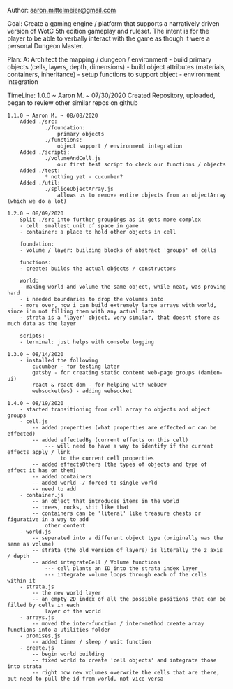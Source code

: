 Author: aaron.mittelmeier@gmail.com

Goal: 
    Create a gaming engine / platform that supports a narratively driven
    version of WotC 5th edition gameplay and ruleset.  The intent is for the
    player to be able to verbally interact with the game as though it were
    a personal Dungeon Master.

Plan:
    A: Architect the mapping / dungeon / environment
        - build primary objects (cells, layers, depth, dimensions)
        - build object attributes (materials, containers, inheritance)
        - setup functions to support object - environment integration

TimeLine:
    1.0.0 ~ Aaron M. ~ 07/30/2020
        Created Repository, uploaded, began to review other similar repos on github

    1.1.0 ~ Aaron M. ~ 08/08/2020
        Added ./src:
                ./foundation: 
                    primary objects
                ./functions: 
                    object support / environment integration
        Added ./scripts:
                ./volumeAndCell.js
                    our first test script to check our functions / objects
        Added ./test:
                * nothing yet - cucumber?
        Added ./util:
                ./spliceObjectArray.js
                    allows us to remove entire objects from an objectArray (which we do a lot)

    1.2.0 ~ 08/09/2020
        Split ./src into further groupings as it gets more complex
        - cell: smallest unit of space in game
        - container: a place to hold other objects in cell

        foundation:
        - volume / layer: building blocks of abstract 'groups' of cells 

        functions:
        - create: builds the actual objects / constructors

        world:
        - making world and volume the same object, while neat, was proving hard
        - i needed boundaries to drop the volumes into
        - more over, now i can build extremely large arrays with world, since i'm not filling them with any actual data
        - strata is a 'layer' object, very similar, that doesnt store as much data as the layer
 
        scripts:
        - terminal: just helps with console logging

    1.3.0 ~ 08/14/2020
        - installed the following
            cucumber - for testing later
            gatsby - for creating static content web-page groups (damien-ui)
            react & react-dom - for helping with webDev
            websocket(ws) - adding websocket
    
    1.4.0 ~ 08/19/2020
        - started transitioning from cell array to objects and object groups
        - cell.js
            -- added properties (what properties are effected or can be effected)
            -- added effectedBy (current effects on this cell)
                --- will need to have a way to identify if the current effects apply / link
                     to the current cell properties
            -- added effectsOthers (the types of objects and type of effect it has on them)
            -- added containers
            -- added world -/ forced to single world
            -- need to add 
        - container.js
            -- an object that introduces items in the world 
            -- trees, rocks, shit like that
            -- containers can be 'literal' like treasure chests or figurative in a way to add
                other content
        - world.js
            -- seperated into a different object type (originally was the same as volume)
            -- strata (the old version of layers) is literally the z axis / depth
            -- added integrateCell / Volume functions
                --- cell plants an ID into the strata index layer
                --- integrate volume loops through each of the cells within it
        - strata.js
            -- the new world layer
            -- an empty 2D index of all the possible positions that can be filled by cells in each 
                layer of the world
        - arrays.js
            -- moved the inter-function / inter-method create array functions into a utilities folder
        - promises.js
            -- added timer / sleep / wait function
        - create.js
            -- begin world building
            -- fixed world to create 'cell objects' and integrate those into strata
            -- right now new volumes overwrite the cells that are there, but need to pull the id from world, not vice versa
            

